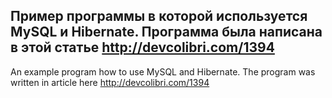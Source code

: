 Пример программы в которой используется MySQL и Hibernate. Программа была написана в этой статье http://devcolibri.com/1394
-----
An example program how to use MySQL and Hibernate. The program was written in article here http://devcolibri.com/1394
